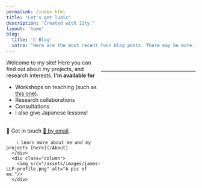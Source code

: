 ```yaml
---
permalink: /index.html
title: "Let's get ludic"
description: 'Created with 11ty.'
layout: 'home'
blog:
  title: '📰 Blog'
  intro: "Here are the most recent four blog posts. There may be more..."
---
```

<style>
  .column {
   float: left;
   width: 50%;
   }
  img {
  max-width: 100%;
  height: auto;
}
</style>
<div class="row">
 <div class="column">
  Welcome to my site! Here you can find out about my projects, and research interests.
   <b>I'm available for</b>
   <ul>
    <li>Workshops on teaching (such as <a href="https://www.youtube.com/watch?v=51oaWP3AdfM">this one</a>).</li>
      <li>Research collaborations</li>
        <li>Consultations</li>
          <li>I also give Japanese lessons!</li>
          </ul>
        </br>
        🤙 Get in touch <a href="mailto:york@meiji.ac.jp">📧 by email</a>.
        
        ℹ️ learn more about me and my projects [here](/About)
      </div>
      <div class="column">
        <img src="/assets/images/james-LLP-profile.png" alt="A pic of me."/>
      </div>
  </div>
</br>
<hr/>